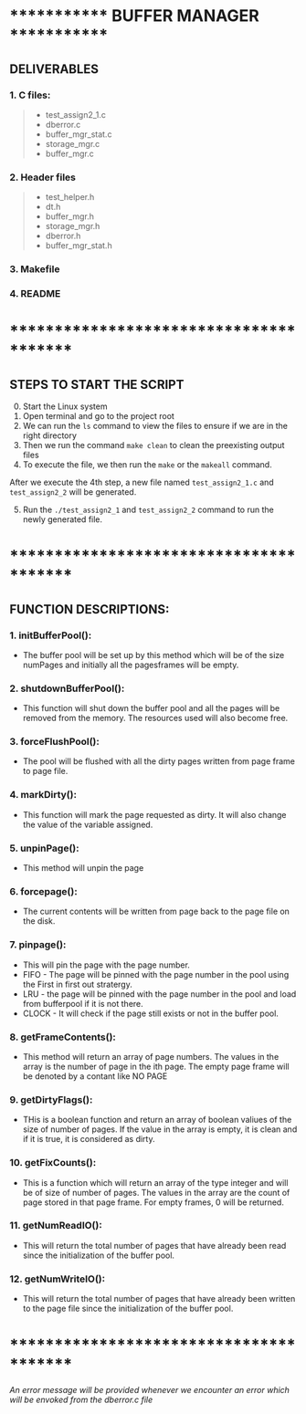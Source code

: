 # *********** BUFFER MANAGER *********** #


## DELIVERABLES ##

###  1. C files:
 > - test_assign2_1.c
 > - dberror.c
 > - buffer_mgr_stat.c
 > - storage_mgr.c
 > - buffer_mgr.c
###  2. Header files
 > - test_helper.h
 > - dt.h
 > - buffer_mgr.h
 > - storage_mgr.h
 > - dberror.h
 > - buffer_mgr_stat.h
###   3. Makefile
###   4. README

# *************************************** #

## STEPS TO START THE SCRIPT ##

0. Start the Linux system
1. Open terminal and go to the project root
2. We can run the `ls` command to view the files to ensure if we are in the right directory
3. Then we run the command `make clean` to clean the preexisting output files
4. To execute the file, we then run the `make` or the `makeall` command.

After we execute the 4th step, a new file named `test_assign2_1.c` and `test_assign2_2` will be generated.

5. Run the `./test_assign2_1` and `test_assign2_2` command to run the newly generated file. 


# *************************************** #

## FUNCTION DESCRIPTIONS: ##

### 1.  initBufferPool():
- The buffer pool will be set up by this method which will be of the size numPages and initially all the pagesframes will be empty. 

### 2. shutdownBufferPool():
- This function will shut down the buffer pool and all the pages will be removed from the memory. The resources used will also become free. 

### 3. forceFlushPool():
- The pool will be flushed with all the dirty pages written from page frame to page file.

### 4. markDirty():
- This function will mark the page requested as dirty. It will also change the value of the variable assigned. 

### 5. unpinPage():
- This method will unpin the page

### 6. forcepage():
- The current contents will be written from page back to the page file on the disk.

### 7. pinpage():
- This will pin the page with the page number. 
- FIFO - The page will be pinned with the page number in the pool using the  First in first out stratergy. 
- LRU - the page will be pinned with the page number in the pool and load from bufferpool if it is not there. 
- CLOCK - It will check if the page still exists or not in the buffer pool. 

### 8. getFrameContents():
- This method will return an array of page numbers. The values in the array is the number of page in the ith page. The empty page frame will be denoted by a contant like NO PAGE

### 9. getDirtyFlags():
-  THis is a boolean function and return an array of boolean valiues of the size of number of pages. If the value in the array is empty, it is clean and if it is true, it is considered as dirty. 

### 10. getFixCounts():
- This is a function which will return an array of the type integer and will be of size of number of pages. The values in the array are the count of page stored in that page frame. For empty frames, 0 will be returned. 

### 11. getNumReadIO(): 
- This will return the total number of pages that have already been read since the initialization of the buffer pool. 

### 12. getNumWriteIO():
- This will return the total number of pages that have already been written to the page file since the initialization of the buffer pool. 

# *************************************** #

*An error message will be provided whenever we encounter an error which will be envoked from the dberror.c file*
